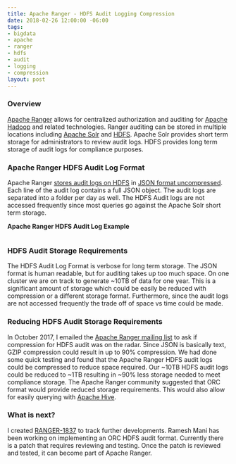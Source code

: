 ```yaml
---
title: Apache Ranger - HDFS Audit Logging Compression
date: 2018-02-26 12:00:00 -06:00
tags:
- bigdata
- apache
- ranger
- hdfs
- audit
- logging
- compression
layout: post
---
```


### Overview
[Apache Ranger](https://ranger.apache.org/) allows for centralized authorization and auditing for [Apache Hadoop](https://hadoop.apache.org/) and related technologies. Ranger auditing can be stored in multiple locations including [Apache Solr](https://lucene.apache.org/solr/) and [HDFS](http://hadoop.apache.org/docs/current/hadoop-project-dist/hadoop-hdfs/HdfsDesign.html). Apache Solr provides short term storage for administrators to review audit logs. HDFS provides long term storage of audit logs for compliance purposes.

### Apache Ranger HDFS Audit Log Format
Apache Ranger [stores audit logs on HDFS](https://cwiki.apache.org/confluence/display/RANGER/Ranger+0.5+Audit+Configuration#Ranger0.5AuditConfiguration-AudittoHDFS) in [JSON format uncompressed](https://cwiki.apache.org/confluence/display/RANGER/Ranger+Audit+Schema#RangerAuditSchema-AudittoHDFS). Each line of the audit log contains a full JSON object. The audit logs are separated into a folder per day as well. The HDFS Audit logs are not accessed frequently since most queries go against the Apache Solr short term storage.

**Apache Ranger HDFS Audit Log Example**
```

```

### HDFS Audit Storage Requirements
The HDFS Audit Log Format is verbose for long term storage. The JSON format is human readable, but for auditing takes up too much space. On one cluster we are on track to generate ~10TB of data for one year. This is a significant amount of storage which could be easily be reduced with compression or a different storage format. Furthermore, since the audit logs are not accessed frequently the trade off of space vs time could be made.

### Reducing HDFS Audit Storage Requirements
In October 2017, I emailed the [Apache Ranger mailing list](http://mail-archives.apache.org/mod_mbox/ranger-user/201710.mbox/%3CCAJU9nmiYzzUUX1uDEysLAcMti4iLmX7RE%3DmN2%3DdoLaaQf87njQ%40mail.gmail.com%3E) to ask if compression for HDFS audit was on the radar. Since JSON is basically text, GZIP compression could result in up to 90% compression. We had done some quick testing and found that the Apache Ranger HDFS audit logs could be compressed to reduce space required. Our ~10TB HDFS audit logs could be reduced to ~1TB resulting in ~90% less storage needed to meet compliance storage. The Apache Ranger community suggested that ORC format would provide reduced storage requirements. This would also allow for easily querying with [Apache Hive](https://hive.apache.org/).

### What is next?
I created [RANGER-1837](https://issues.apache.org/jira/browse/RANGER-1837) to track further developments. Ramesh Mani has been working on implementing an ORC HDFS audit format. Currently there is a patch that requires reviewing and testing. Once the patch is reviewed and tested, it can become part of Apache Ranger.

